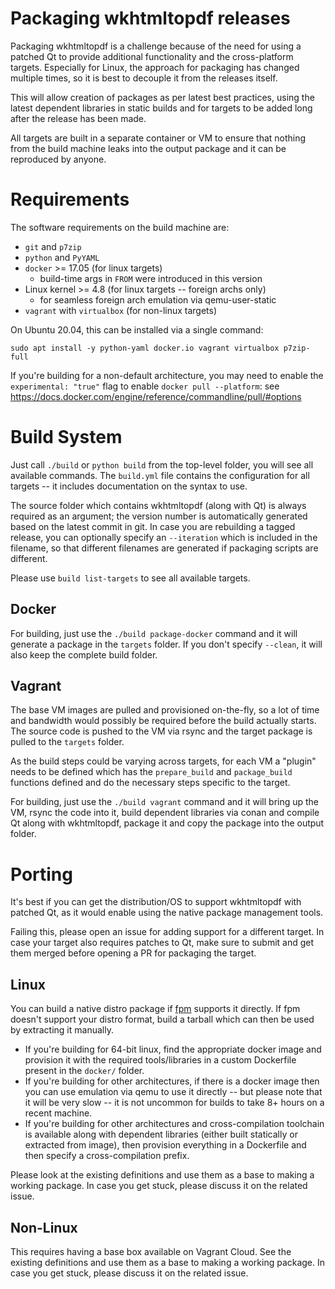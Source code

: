 Packaging wkhtmltopdf releases
==============================

Packaging wkhtmltopdf is a challenge because of the need for using a patched
Qt to provide additional functionality and the cross-platform targets.
Especially for Linux, the approach for packaging has changed multiple times,
so it is best to decouple it from the releases itself.

This will allow creation of packages as per latest best practices, using the
latest dependent libraries in static builds and for targets to be added long
after the release has been made.

All targets are built in a separate container or VM to ensure that nothing
from the build machine leaks into the output package and it can be reproduced
by anyone.


Requirements
============

The software requirements on the build machine are:

* `git` and `p7zip`
* `python` and `PyYAML`
* `docker` >= 17.05 (for linux targets)
  * build-time args in `FROM` were introduced in this version
* Linux kernel >= 4.8 (for linux targets -- foreign archs only)
  * for seamless foreign arch emulation via qemu-user-static
* `vagrant` with `virtualbox` (for non-linux targets)

On Ubuntu 20.04, this can be installed via a single command:

    sudo apt install -y python-yaml docker.io vagrant virtualbox p7zip-full

If you're building for a non-default architecture, you may need to enable
the `experimental: "true"` flag to enable `docker pull --platform`: see
https://docs.docker.com/engine/reference/commandline/pull/#options

Build System
============

Just call `./build` or `python build` from the top-level folder, you will see
all available commands. The `build.yml` file contains the configuration for
all targets -- it includes documentation on the syntax to use.

The source folder which contains wkhtmltopdf (along with Qt) is always
required as an argument; the version number is automatically generated based
on the latest commit in git. In case you are rebuilding a tagged release, you
can optionally specify an `--iteration` which is included in the filename, so
that different filenames are generated if packaging scripts are different.

Please use `build list-targets` to see all available targets.

Docker
------

For building, just use the `./build package-docker` command and it will
generate a package in the `targets` folder. If you don't specify `--clean`,
it will also keep the complete build folder.

Vagrant
-------

The base VM images are pulled and provisioned on-the-fly, so a lot of time
and bandwidth would possibly be required before the build actually starts.
The source code is pushed to the VM via rsync and the target package is
pulled to the `targets` folder.

As the build steps could be varying across targets, for each VM a "plugin"
needs to be defined which has the `prepare_build` and `package_build`
functions defined and do the necessary steps specific to the target.

For building, just use the `./build vagrant` command and it will bring up
the VM, rsync the code into it, build dependent libraries via conan and
compile Qt along with wkhtmltopdf, package it and copy the package into
the output folder.


Porting
=======

It's best if you can get the distribution/OS to support wkhtmltopdf with
patched Qt, as it would enable using the native package management tools.

Failing this, please open an issue for adding support for a different target.
In case your target also requires patches to Qt, make sure to submit and get
them merged before opening a PR for packaging the target.

Linux
-----

You can build a native distro package if [fpm](https://fpm.readthedocs.io/)
supports it directly. If fpm doesn't support your distro format, build a
tarball which can then be used by extracting it manually.

* If you're building for 64-bit linux, find the appropriate docker image
  and provision it with the required tools/libraries in a custom
  Dockerfile present in the `docker/` folder.
* If you're building for other architectures, if there is a docker image
  then you can use emulation via qemu to use it directly -- but please
  note that it will be very slow -- it is not uncommon for builds to take
  8+ hours on a recent machine.
* If you're building for other architectures and cross-compilation toolchain
  is available along with dependent libraries (either built statically or
  extracted from image), then provision everything in a Dockerfile and then
  specify a cross-compilation prefix.

Please look at the existing definitions and use them as a base to making a
working package. In case you get stuck, please discuss it on the related
issue.


Non-Linux
---------

This requires having a base box available on Vagrant Cloud. See the existing
definitions and use them as a base to making a working package. In case you
get stuck, please discuss it on the related issue.
